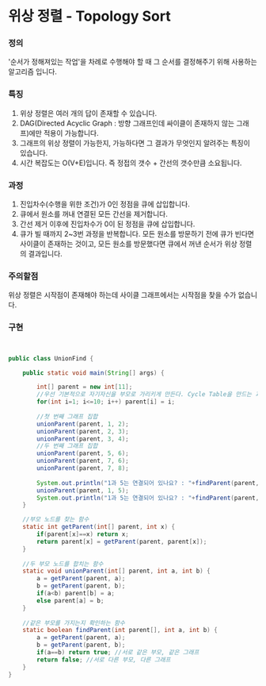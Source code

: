 # 위상 정렬 - Topology Sort


### 정의 


'순서가 정해져있는 작업'을 차례로 수행해야 할 때 그 순서를 결정해주기 위해 사용하는 알고리즘 입니다.


### 특징


1) 위상 정렬은 여러 개의 답이 존재할 수 있습니다.
2) DAG(Directed Acyclic Graph : 방향 그래프인데 싸이클이 존재하지 않는 그래프)에만 적용이 가능합니다.
3) 그래프의 위상 정렬이 가능한지, 가능하다면 그 결과가 무엇인지 알려주는 특징이 있습니다.
4) 시간 복잡도는 O(V+E)입니다. 즉 정접의 갯수 + 간선의 갯수만큼 소요됩니다.


### 과정


1) 진입차수(수행을 위한 조건)가 0인 정점을 큐에 삽입합니다.
2) 큐에서 원소를 꺼내 연결된 모든 간선을 제거합니다.
3) 간선 제거 이후에 진입차수가 0이 된 정점을 큐에 삽입합니다.
4) 큐가 빌 때까지 2~3번 과정을 반복합니다. 모든 원소를 방문하기 전에 큐가 빈다면 사이클이 존재하는 것이고, 모든 원소를 방문했다면 큐에서 꺼낸 순서가 위상 정렬의 결과입니다.


### 주의할점


위상 정렬은 시작점이 존재해야 하는데 사이클 그래프에서는 시작점을 찾을 수가 없습니다.


### 구현


```java


public class UnionFind {

	public static void main(String[] args) {

		int[] parent = new int[11];
		//우선 기본적으로 자기자신을 부모로 가리키게 만든다. Cycle Table을 만드는 과정
		for(int i=1; i<=10; i++) parent[i] = i;
		
		//첫 번째 그래프 집합
		unionParent(parent, 1, 2);
		unionParent(parent, 2, 3);
		unionParent(parent, 3, 4);
		//두 번째 그래프 집합
		unionParent(parent, 5, 6);
		unionParent(parent, 7, 6);
		unionParent(parent, 7, 8); 
		
		System.out.println("1과 5는 연결되어 있나요? : "+findParent(parent, 1,5));
		unionParent(parent, 1, 5);
		System.out.println("1과 5는 연결되어 있나요? : "+findParent(parent, 1,5));
	}

	//부모 노드를 찾는 함수
	static int getParent(int[] parent, int x) {
		if(parent[x]==x) return x;
		return parent[x] = getParent(parent, parent[x]);
	}
	
	//두 부모 노드를 합치는 함수
	static void unionParent(int[] parent, int a, int b) {
		a = getParent(parent, a);
		b = getParent(parent, b);
		if(a<b) parent[b] = a;
		else parent[a] = b;
	}
	
	//같은 부모를 가지는지 확인하는 함수
	static boolean findParent(int parent[], int a, int b) {
		a = getParent(parent, a);
		b = getParent(parent, b);
		if(a==b) return true; //서로 같은 부모, 같은 그래프 
		return false; //서로 다른 부모, 다른 그래프
	}
}


```

